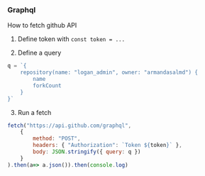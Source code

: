 ### Graphql
How to fetch github API
1. Define token with `const token = ...`


2. Define a query 
``` js
q = `{
    repository(name: "logan_admin", owner: "armandasalmd") {
        name
        forkCount
    }
}`
```

3. Run a fetch
``` js
fetch("https://api.github.com/graphql",
    {
        method: "POST",
        headers: { "Authorization": `Token ${token}` },
        body: JSON.stringify({ query: q })
    }
).then(a=> a.json()).then(console.log)
```

